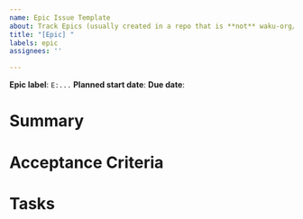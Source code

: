 ```yaml
---
name: Epic Issue Template
about: Track Epics (usually created in a repo that is **not** waku-org/pm)
title: "[Epic] "
labels: epic
assignees: ''

---
```


<!-- Please ensure you are assigning the matching milestone label to this epic -->
<!-- All _active_ (being worked on) epics MUST have an owner (GitHub assignee) -->

**Epic label**: `E:...`
**Planned start date**:
**Due date**:

# Summary

<!-- Provide a high level summary of the Epic -->  

# Acceptance Criteria

<!-- describe the deliverable of this milestone and its attributes in plain English -->

# Tasks

<!--

Breakdown of the work

- [ ] research: ...
- [ ] nwaku: ...

-->

